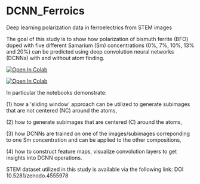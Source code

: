 # DCNN_Ferroics
Deep learning polarization data in ferroelectrics from STEM images

The goal of this study is to show how polarization of bismuth ferrite (BFO) doped with five different Samarium (Sm) concentrations (0%, 7%, 10%, 13% and 20%) can be predicted using deep convolution neural networks (DCNNs) with and without atom finding.

[![Open In Colab](https://colab.research.google.com/assets/colab-badge.svg)](https://colab.research.google.com/github/aghosh92/DCNN_Ferroics/blob/main/ferroics_NC.ipynb)

[![Open In Colab](https://colab.research.google.com/assets/colab-badge.svg)](https://colab.research.google.com/github/aghosh92/DCNN_Ferroics/blob/main/ferroics_C.ipynb)


In particular the notebooks demonstrate:

(1) how a 'sliding window' approach can be utilized to generate subimages that are not centered (NC) around the atoms,

(2) how to generate subimages that are centered (C) around the atoms,

(3) how DCNNs are trained on one of the images/subimages correponding to one Sm concentration and can be applied to the other compositions,

(4) how to construct feature maps, visualize convolution layers to get insights into DCNN operations.


STEM dataset utilized in this study is available via the following link:
DOI 10.5281/zenodo.4555978
